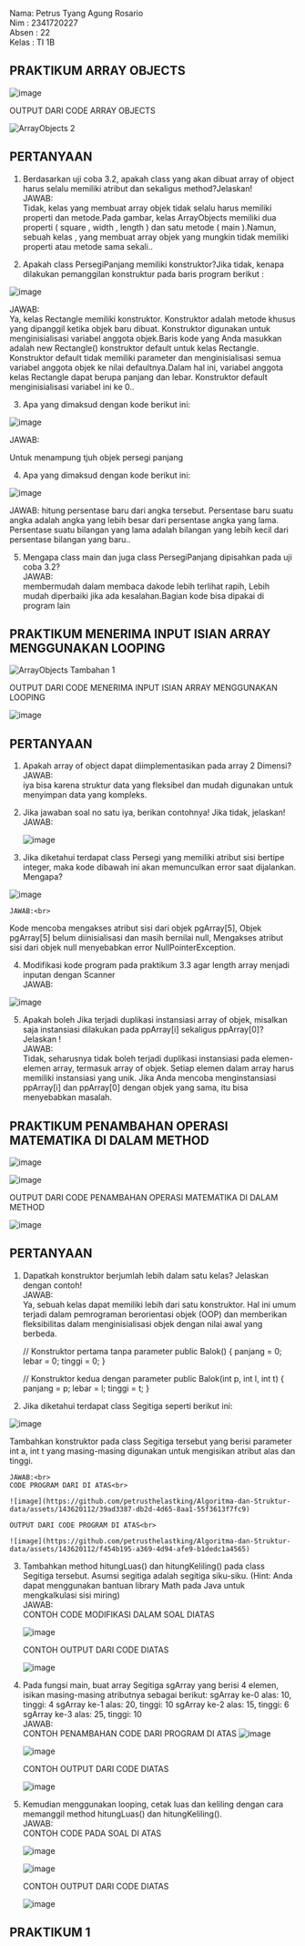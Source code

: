 Nama: Petrus Tyang Agung Rosario<br>
Nim : 2341720227 <br>
Absen : 22<br>
Kelas : TI 1B

## PRAKTIKUM ARRAY OBJECTS


![image](https://github.com/petrusthelastking/Algoritma-dan-Struktur-data/assets/143620112/10845123-c7bb-437c-aa69-6d929a1af4fa)



OUTPUT DARI CODE ARRAY OBJECTS


![ArrayObjects 2](https://github.com/petrusthelastking/Algoritma-dan-Struktur-data/assets/143620112/452b3202-ec10-4f54-8c85-39a3d831309f)


## PERTANYAAN

1. Berdasarkan uji coba 3.2, apakah class yang akan dibuat array of object harus selalu memiliki
atribut dan sekaligus method?Jelaskan!<br>
JAWAB:<br>
Tidak, kelas yang membuat array objek tidak selalu harus memiliki properti dan metode.Pada gambar, kelas ArrayObjects memiliki dua properti ( square , width , length ) dan satu metode ( main ).Namun, sebuah kelas , yang membuat array objek yang mungkin tidak memiliki properti atau metode sama sekali..

3. Apakah class PersegiPanjang memiliki konstruktor?Jika tidak, kenapa dilakukan pemanggilan
konstruktur pada baris program berikut :<br>

![image](https://github.com/petrusthelastking/Algoritma-dan-Struktur-data/assets/143620112/321ad300-111f-4273-9f11-c14e05f677e0)


JAWAB:<br>
Ya, kelas Rectangle memiliki konstruktor. Konstruktor adalah metode khusus yang dipanggil ketika objek baru dibuat. Konstruktor digunakan untuk menginisialisasi variabel anggota objek.Baris kode yang Anda masukkan adalah new Rectangle() konstruktor default untuk kelas Rectangle. Konstruktor default tidak memiliki parameter dan menginisialisasi semua variabel anggota objek ke nilai defaultnya.Dalam hal ini, variabel anggota kelas Rectangle dapat berupa panjang dan lebar. Konstruktor default menginisialisasi variabel ini ke 0..

3. Apa yang dimaksud dengan kode berikut ini:<br>

![image](https://github.com/petrusthelastking/Algoritma-dan-Struktur-data/assets/143620112/1d781038-70a1-4854-935e-e7f4ba1d9fe0)


JAWAB:<br>

Untuk menampung tjuh objek persegi panjang

4. Apa yang dimaksud dengan kode berikut ini:<br>

![image](https://github.com/petrusthelastking/Algoritma-dan-Struktur-data/assets/143620112/18a80dc9-ad0b-4d7e-939b-1aeac90db8bc)


JAWAB:
hitung persentase baru dari angka tersebut. Persentase baru suatu angka adalah angka yang lebih besar dari persentase angka yang lama. Persentase suatu bilangan yang lama adalah bilangan yang lebih kecil dari persentase bilangan yang baru..

5. Mengapa class main dan juga class PersegiPanjang dipisahkan pada uji coba 3.2?<br>
JAWAB:<br>
membermudah dalam membaca dakode lebih terlihat rapih, Lebih mudah diperbaiki jika ada kesalahan.Bagian kode bisa dipakai di program lain



## PRAKTIKUM MENERIMA INPUT ISIAN ARRAY MENGGUNAKAN LOOPING


![ArrayObjects Tambahan 1](https://github.com/petrusthelastking/Algoritma-dan-Struktur-data/assets/143620112/9cb620bf-d4f6-4586-b0a2-a7d4a48ea04c)


OUTPUT DARI CODE MENERIMA INPUT ISIAN ARRAY MENGGUNAKAN LOOPING <br>


![image](https://github.com/petrusthelastking/Algoritma-dan-Struktur-data/assets/143620112/8174105f-db34-4f20-89b0-6b8033d8cd3e)



## PERTANYAAN

1. Apakah array of object dapat diimplementasikan pada array 2 Dimensi?<br>
    JAWAB:<br>
   iya bisa karena struktur data yang fleksibel dan mudah digunakan untuk menyimpan data yang kompleks.
2. Jika jawaban soal no satu iya, berikan contohnya! Jika tidak, jelaskan!<br>
    JAWAB:<br>
    
    ![image](https://github.com/petrusthelastking/Algoritma-dan-Struktur-data/assets/143620112/c31568e2-9cd5-4fd6-808d-b1086fc2d8e6)

   
3. Jika diketahui terdapat class Persegi yang memiliki atribut sisi bertipe integer, maka kode
dibawah ini akan memunculkan error saat dijalankan. Mengapa?<br>

![image](https://github.com/petrusthelastking/Algoritma-dan-Struktur-data/assets/143620112/d42156b5-050a-44f7-8528-a3ab553d5755)

    JAWAB:<br>
Kode mencoba mengakses atribut sisi dari objek pgArray[5], Objek pgArray[5] belum diinisialisasi dan masih bernilai null,
Mengakses atribut sisi dari objek null menyebabkan error NullPointerException.
    
4. Modifikasi kode program pada praktikum 3.3 agar length array menjadi inputan dengan Scanner<br>
    JAWAB:<br>
    
![image](https://github.com/petrusthelastking/Algoritma-dan-Struktur-data/assets/143620112/7fdc3554-7ddf-487b-8a4e-3e41b2618a1a)

    
5. Apakah boleh Jika terjadi duplikasi instansiasi array of objek, misalkan saja instansiasi dilakukan
pada ppArray[i] sekaligus ppArray[0]?Jelaskan !<br>
    JAWAB:<br>
Tidak, seharusnya tidak boleh terjadi duplikasi instansiasi pada elemen-elemen array, termasuk array of objek. Setiap elemen dalam array harus memiliki instansiasi yang unik. Jika Anda mencoba menginstansiasi ppArray[i] dan ppArray[0] dengan objek yang sama, itu bisa menyebabkan masalah.




## PRAKTIKUM PENAMBAHAN OPERASI MATEMATIKA DI DALAM METHOD

![image](https://github.com/petrusthelastking/Algoritma-dan-Struktur-data/assets/143620112/948bdd96-37a2-4903-8977-26c8a00222cc)



![image](https://github.com/petrusthelastking/Algoritma-dan-Struktur-data/assets/143620112/431c9127-e1a7-4702-8734-473ea5e800dd)




OUTPUT DARI CODE PENAMBAHAN OPERASI MATEMATIKA DI DALAM METHOD


![image](https://github.com/petrusthelastking/Algoritma-dan-Struktur-data/assets/143620112/6e66aed8-a8d2-472f-859e-060c01da041e)


## PERTANYAAN

1. Dapatkah konstruktor berjumlah lebih dalam satu kelas? Jelaskan dengan contoh!<br>
    JAWAB:<br>
    Ya, sebuah kelas dapat memiliki lebih dari satu konstruktor. Hal ini umum terjadi dalam pemrograman berorientasi objek (OOP) dan memberikan fleksibilitas dalam menginisialisasi objek dengan nilai awal yang berbeda.<br>
    
    // Konstruktor pertama tanpa parameter
    public Balok() {
        panjang = 0;
        lebar = 0;
        tinggi = 0;
    }

    // Konstruktor kedua dengan parameter
    public Balok(int p, int l, int t) {
        panjang = p;
        lebar = l;
        tinggi = t;
    }

2. Jika diketahui terdapat class Segitiga seperti berikut ini:<br>


![image](https://github.com/petrusthelastking/Algoritma-dan-Struktur-data/assets/143620112/a6e37288-14dc-43ca-93ba-33817125c6b1)


Tambahkan konstruktor pada class Segitiga tersebut yang berisi parameter int a, int t
yang masing-masing digunakan untuk mengisikan atribut alas dan tinggi.

    JAWAB:<br>
    CODE PROGRAM DARI DI ATAS<br>
    
    ![image](https://github.com/petrusthelastking/Algoritma-dan-Struktur-data/assets/143620112/39ad3387-db2d-4d65-8aa1-55f3613f7fc9)

    OUTPUT DARI CODE PROGRAM DI ATAS<br>

    ![image](https://github.com/petrusthelastking/Algoritma-dan-Struktur-data/assets/143620112/f454b195-a369-4d94-afe9-b1dedc1a4565)

3. Tambahkan method hitungLuas() dan hitungKeliling() pada class Segitiga
tersebut. Asumsi segitiga adalah segitiga siku-siku. (Hint: Anda dapat menggunakan bantuan
library Math pada Java untuk mengkalkulasi sisi miring)<br>
    JAWAB:<br>
    CONTOH CODE MODIFIKASI DALAM SOAL DIATAS

    ![image](https://github.com/petrusthelastking/Algoritma-dan-Struktur-data/assets/143620112/19645ec8-9052-4f8b-b6bf-891ae3665a01)

    CONTOH OUTPUT DARI CODE DIATAS

    ![image](https://github.com/petrusthelastking/Algoritma-dan-Struktur-data/assets/143620112/19b0c2d6-aa20-4bc9-a529-985bd0c088b3)

5. Pada fungsi main, buat array Segitiga sgArray yang berisi 4 elemen, isikan masing-masing
atributnya sebagai berikut:
sgArray ke-0 alas: 10, tinggi: 4
sgArray ke-1 alas: 20, tinggi: 10
sgArray ke-2 alas: 15, tinggi: 6
sgArray ke-3 alas: 25, tinggi: 10<br>
    JAWAB:<br>
    CONTOH PENAMBAHAN CODE DARI PROGRAM DI ATAS
   ![image](https://github.com/petrusthelastking/Algoritma-dan-Struktur-data/assets/143620112/d90abb7b-1950-475a-ad2d-e7ebf8d40e5f)

   ![image](https://github.com/petrusthelastking/Algoritma-dan-Struktur-data/assets/143620112/ba641948-3d36-49ac-be5e-74a55a4af985)

    CONTOH OUTPUT DARI CODE DIATAS

   ![image](https://github.com/petrusthelastking/Algoritma-dan-Struktur-data/assets/143620112/64b88bb8-628b-4ae1-96d7-e6afccae7da8)

7. Kemudian menggunakan looping, cetak luas dan keliling dengan cara memanggil method
hitungLuas() dan hitungKeliling().<br>
    JAWAB:<br>
    CONTOH CODE PADA SOAL DI ATAS

   ![image](https://github.com/petrusthelastking/Algoritma-dan-Struktur-data/assets/143620112/9e6f0738-19f1-450a-8db8-6814bd5156a0)

   ![image](https://github.com/petrusthelastking/Algoritma-dan-Struktur-data/assets/143620112/62911efa-6fdc-4ca5-b5c8-3b47d39b074c)


    CONTOH OUTPUT DARI CODE DIATAS

   ![image](https://github.com/petrusthelastking/Algoritma-dan-Struktur-data/assets/143620112/9fd636ee-6c2f-4234-b673-0af3ca55c8a8)



## PRAKTIKUM 1

